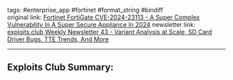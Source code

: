tags: #enterprise_app #fortinet #format_string #bindiff  
original link: [Fortinet FortiGate CVE-2024-23113 - A Super Complex Vulnerability In A Super Secure Appliance In 2024](https://labs.watchtowr.com/fortinet-fortigate-cve-2024-23113-a-super-complex-vulnerability-in-a-super-secure-appliance-in-2024/?ref=blog.exploits.club)
newsletter link: [exploits.club Weekly Newsletter 43 - Variant Analysis at Scale, SD Card Driver Bugs, TTE Trends, And More](https://blog.exploits.club/exploits-club-weekly-newsletter-43-variant-anal/)

---
## Exploits Club Summary:
> 